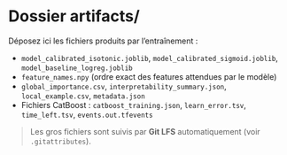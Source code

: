 # Dossier artifacts/
Déposez ici les fichiers produits par l’entraînement :
- `model_calibrated_isotonic.joblib`, `model_calibrated_sigmoid.joblib`, `model_baseline_logreg.joblib`
- `feature_names.npy` (ordre exact des features attendues par le modèle)
- `global_importance.csv`, `interpretability_summary.json`, `local_example.csv`, `metadata.json`
- Fichiers CatBoost : `catboost_training.json`, `learn_error.tsv`, `time_left.tsv`, `events.out.tfevents`

> Les gros fichiers sont suivis par **Git LFS** automatiquement (voir `.gitattributes`).
